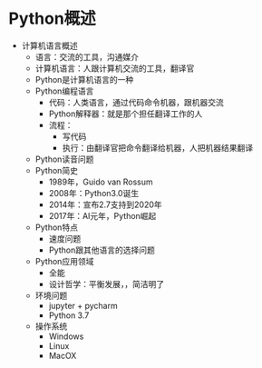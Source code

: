 # Python概述
- 计算机语言概述
    - 语言：交流的工具，沟通媒介
    - 计算机语言：人跟计算机交流的工具，翻译官
    - Python是计算机语言的一种
    - Python编程语言
        - 代码：人类语言，通过代码命令机器，跟机器交流
        - Python解释器：就是那个担任翻译工作的人
        - 流程：
            - 写代码
            - 执行：由翻译官把命令翻译给机器，人把机器结果翻译
    - Python读音问题
    - Python简史
        - 1989年，Guido van Rossum
        - 2008年：Python3.0诞生
        - 2014年：宣布2.7支持到2020年
        - 2017年：AI元年，Python崛起
    - Python特点
        - 速度问题
        - Python跟其他语言的选择问题
    - Python应用领域
        - 全能
        - 设计哲学：平衡发展，，简洁明了
    - 环境问题
        - jupyter + pycharm
        - Python 3.7
    - 操作系统
        - Windows
        - Linux
        - MacOX

